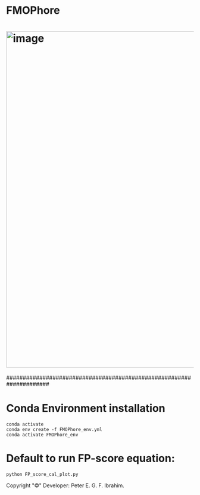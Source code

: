 # FMOPhore

# <img width="900" alt="image" src="https://github.com/user-attachments/assets/4a3fbc8c-fd40-4b96-a621-dd14d669c0a3">


#####################################################################

# Conda Environment installation
	conda activate
	conda env create -f FMOPhore_env.yml
	conda activate FMOPhore_env

# Default to run FP-score equation:

	python FP_score_cal_plot.py

Copyright "©" Developer: Peter E. G. F. Ibrahim.
